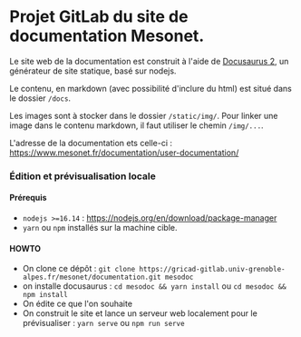 # Projet GitLab du site de documentation Mesonet. 

Le site web de la documentation est construit à l'aide de [Docusaurus 2](https://docusaurus.io/), un générateur de site statique, basé sur nodejs. 

Le contenu, en markdown (avec possibilité d'inclure du html) est situé dans le dossier `/docs`.

Les images sont à stocker dans le dossier `/static/img/`. Pour linker une image dans le contenu markdown, il faut utiliser le chemin `/img/...`. 

L'adresse de la documentation ets celle-ci : https://www.mesonet.fr/documentation/user-documentation/


### Édition et prévisualisation locale 

#### Prérequis
 
* `nodejs >=16.14` : https://nodejs.org/en/download/package-manager
* `yarn` ou `npm` installés sur la machine cible. 

#### HOWTO

- On clone ce dépôt : `git clone https://gricad-gitlab.univ-grenoble-alpes.fr/mesonet/documentation.git mesodoc` 
- on installe docusaurus : `cd mesodoc && yarn install` ou `cd mesodoc && npm install`
- On édite ce que l'on souhaite
- On construit le site et lance un serveur web localement pour le prévisualiser : `yarn serve` ou `npm run serve`

